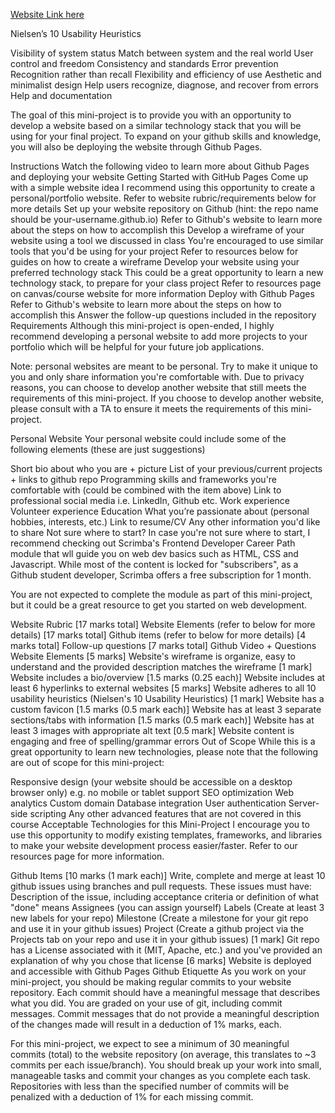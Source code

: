 
[Website Link here](https://ricky-t1.github.io/)

Nielsen’s 10 Usability Heuristics

Visibility of system status
Match between system and the real world
User control and freedom
Consistency and standards
Error prevention
Recognition rather than recall
Flexibility and efficiency of use
Aesthetic and minimalist design
Help users recognize, diagnose, and recover from errors
Help and documentation

The goal of this mini-project is to provide you with an opportunity to develop a website based on a similar technology stack that you will be using for your final project. To expand on your github skills and knowledge, you will also be deploying the website through Github Pages.

Instructions
Watch the following video to learn more about Github Pages and deploying your website
Getting Started with GitHub Pages
Come up with a simple website idea
I recommend using this opportunity to create a personal/portfolio website.
Refer to website rubric/requirements below for more details
Set up your website repository on Github (hint: the repo name should be your-username.github.io)
Refer to Github's website to learn more about the steps on how to accomplish this
Develop a wireframe of your website using a tool we discussed in class
You're encouraged to use similar tools that you'd be using for your project
Refer to resources below for guides on how to create a wireframe
Develop your website using your preferred technology stack
This could be a great opportunity to learn a new technology stack, to prepare for your class project
Refer to resources page on canvas/course website for more information
Deploy with Github Pages
Refer to Github's website to learn more about the steps on how to accomplish this
Answer the follow-up questions included in the repository
Requirements
Although this mini-project is open-ended, I highly recommend developing a personal website to add more projects to your portfolio which will be helpful for your future job applications.

Note: personal websites are meant to be personal. Try to make it unique to you and only share information you're comfortable with. Due to privacy reasons, you can choose to develop another website that still meets the requirements of this mini-project. If you choose to develop another website, please consult with a TA to ensure it meets the requirements of this mini-project.

Personal Website
Your personal website could include some of the following elements (these are just suggestions)

Short bio about who you are + picture
List of your previous/current projects + links to github repo
Programming skills and frameworks you're comfortable with (could be combined with the item above)
Link to professional social media i.e. LinkedIn, Github etc.
Work experience
Volunteer experience
Education
What you’re passionate about (personal hobbies, interests, etc.)
Link to resume/CV
Any other information you'd like to share
Not sure where to start?
In case you're not sure where to start, I recommend checking out Scrimba's Frontend Developer Career Path module that wll guide you on web dev basics such as HTML, CSS and Javascript. While most of the content is locked for "subscribers", as a Github student developer, Scrimba offers a free subscription for 1 month.

You are not expected to complete the module as part of this mini-project, but it could be a great resource to get you started on web development.

Website Rubric
[17 marks total] Website Elements (refer to below for more details)
[17 marks total] Github items (refer to below for more details)
[4 marks total] Follow-up questions
[7 marks total] Github Video + Questions
Website Elements
[5 marks] Website's wireframe is organize, easy to understand and the provided description matches the wireframe
[1 mark] Website includes a bio/overview
[1.5 marks (0.25 each)] Website includes at least 6 hyperlinks to external websites
[5 marks] Website adheres to all 10 usability heuristics (Nielsen's 10 Usability Heuristics)
[1 mark] Website has a custom favicon
[1.5 marks (0.5 mark each)] Website has at least 3 separate sections/tabs with information
[1.5 marks (0.5 mark each)] Website has at least 3 images with appropriate alt text
[0.5 mark] Website content is engaging and free of spelling/grammar errors
Out of Scope
While this is a great opportunity to learn new technologies, please note that the following are out of scope for this mini-project:

Responsive design (your website should be accessible on a desktop browser only) e.g. no mobile or tablet support
SEO optimization
Web analytics
Custom domain
Database integration
User authentication
Server-side scripting
Any other advanced features that are not covered in this course
Acceptable Technologies for this Mini-Project
I encourage you to use this opportunity to modify existing templates, frameworks, and libraries to make your website development process easier/faster. Refer to our resources page for more information.

Github Items
[10 marks (1 mark each)] Write, complete and merge at least 10 github issues using branches and pull requests. These issues must have:
Description of the issue, including acceptance criteria or definition of what "done" means
Assignees (you can assign yourself)
Labels (Create at least 3 new labels for your repo)
Milestone (Create a milestone for your git repo and use it in your github issues)
Project (Create a github project via the Projects tab on your repo and use it in your github issues)
[1 mark] Git repo has a License associated with it (MIT, Apache, etc.) and you've provided an explanation of why you chose that license
[6 marks] Website is deployed and accessible with Github Pages
Github Etiquette
As you work on your mini-project, you should be making regular commits to your website repository. Each commit should have a meaningful message that describes what you did. You are graded on your use of git, including commit messages. Commit messages that do not provide a meaningful description of the changes made will result in a deduction of 1% marks, each.

For this mini-project, we expect to see a minimum of 30 meaningful commits (total) to the website repository (on average, this translates to ~3 commits per each issue/branch). You should break up your work into small, manageable tasks and commit your changes as you complete each task. Repositories with less than the specified number of commits will be penalized with a deduction of 1% for each missing commit.
